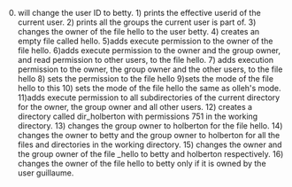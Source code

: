 0) will change the user ID to betty. 1) prints the effective userid of the current user. 2) prints all the groups the current user is part of. 3) changes the owner of the file hello to the user betty. 4) creates an empty file called hello. 5)adds execute permission to the owner of the file hello. 6)adds execute permission to the owner and the group owner, and read permission to other users, to the file hello. 7) adds execution permission to the owner, the group owner and the other users, to the file hello 8) sets the permission to the file hello 9)sets the mode of the file hello to this 10) sets the mode of the file hello the same as olleh's mode. 11)adds execute permission to all subdirectories of the current directory for the owner, the group owner and all other users. 12) creates a directory called dir_holberton with permissions 751 in the working directory. 13) changes the group owner to holberton for the file hello. 14) changes the owner to betty and the group owner to holberton for all the files and directories in the working directory. 15) changes the owner and the group owner of the file _hello to betty and holberton respectively. 16) changes the owner of the file hello to betty only if it is owned by the user guillaume.